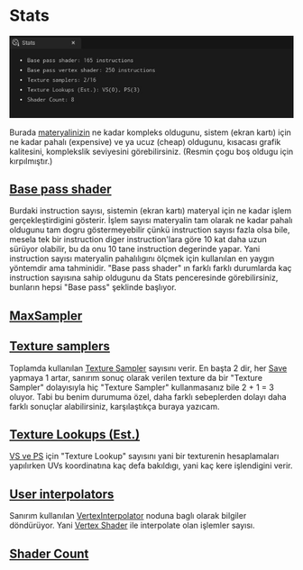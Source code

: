 # Stats
<img src="../../Dosyalar/Materyal_Editor_Stats.jpg">

Burada [materyalinizin](../../Assetler/Materyal) ne kadar kompleks oldugunu, sistem (ekran kartı) için ne kadar pahalı (expensive) ve ya ucuz (cheap) oldugunu, kısacası grafik kalitesini, komplekslik seviyesini görebilirsiniz. (Resmin çogu boş oldugu için kırpılmıştır.)



## [Base pass shader]()

Burdaki instruction sayısı, sistemin (ekran kartı) materyal için ne kadar işlem gerçekleştirdigini gösterir. İşlem sayısı materyalin tam olarak ne kadar pahalı oldugunu tam dogru göstermeyebilir çünkü instruction sayısı fazla olsa bile, mesela tek bir instruction diger instruction'lara göre 10 kat daha uzun sürüyor olabilir, bu da onu 10 tane instruction degerinde yapar. Yani instruction sayısı materyalin pahalılıgını ölçmek için kullanılan en yaygın yöntemdir ama tahminidir. "Base pass shader" ın farklı farklı durumlarda kaç instruction sayısına sahip oldugunu da Stats penceresinde görebilirsiniz, bunların hepsi "Base pass" şeklinde başlıyor.




## [MaxSampler]()




## [Texture samplers]()

Toplamda kullanılan [Texture Sampler](../../Editörler/Materyal%20Editörü/Nodlar#texturesample-%EF%B8%8F%EF%B8%8F%EF%B8%8F%EF%B8%8F%EF%B8%8F%EF%B8%8F) sayısını verir. En başta 2 dir, her [Save](../../Editörler/Materyal%20Editörü/Toolbar#save-butonu) yapmaya 1 artar, sanırım sonuç olarak verilen texture da bir "Texture Sampler" dolayısıyla hiç "Texture Sampler" kullanmasanız bile 2 + 1 = 3 oluyor. Tabi bu benim durumuma özel, daha farklı sebeplerden dolayı daha farklı sonuçlar alabilirsiniz, karşılaştıkça buraya yazıcam.



## [Texture Lookups (Est.)]()

[VS ve PS](../../Editörler/Materyal%20Editörü/Terimler%20Sözlügü#vertex-shader-ve-pixel-shader) için "Texture Lookup" sayısını yani bir texturenin hesaplamaları yapılırken UVs koordinatına kaç defa bakıldıgı, yani kaç kere işlendigini verir.




## [User interpolators]()

Sanırım kullanılan [VertexInterpolator](../../Editörler/Materyal%20Editörü/Nodlar#vertexinterpolator-) noduna baglı olarak bilgiler döndürüyor. Yani [Vertex Shader](../../Editörler/Materyal%20Editörü/Terimler%20Sözlügü#vertex-shader-ve-pixel-shader) ile interpolate olan işlemler sayısı.




## [Shader Count]()
